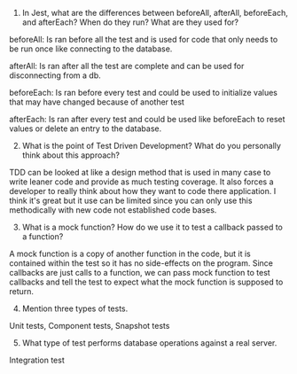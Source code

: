 <!-- Answers to the Short Answer Essay Questions go here -->


1. In Jest, what are the differences between beforeAll, afterAll, beforeEach, and afterEach? When do they run? What are they used for?

beforeAll: Is ran before all the test and is used for code that only needs to be run once like connecting to the database.

afterAll: Is ran after all the test are complete and can be used for disconnecting from a db.

beforeEach: Is ran before every test and could be used to initialize values that may have changed because of another test

afterEach: Is ran after every test and could be used like beforeEach to reset values or delete an entry to the database.

2. What is the point of Test Driven Development? What do you personally think about this approach?

TDD can be looked at like a design method that is used in many case to write leaner code and provide as much testing coverage. It also forces a developer to really think about how they want to code there application. I think it's great but it use can be limited since you can only use this methodically with new code not established code bases.

3. What is a mock function? How do we use it to test a callback passed to a function?

A mock function is a copy of another function in the code, but it is contained within the test so it has no side-effects on the program. Since callbacks are just calls to a function, we can pass mock function to test callbacks and tell the test to expect what the mock function is supposed to return.

4. Mention three types of tests.

Unit tests, Component tests, Snapshot tests

5. What type of test performs database operations against a real server.

Integration test


